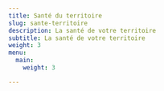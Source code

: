 ```yaml
---
title: Santé du territoire
slug: sante-territoire
description: La santé de votre territoire
subtitle: La santé de votre territoire
weight: 3
menu:
  main:
    weight: 3

---
```

